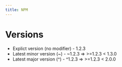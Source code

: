 ```yaml
---
title: NPM
---
```


Versions
=========

* Explict version (no modifier) - 1.2.3
* Latest minor version (~) - ~1.2.3 => >=1.2.3 < 1.3.0
* Latest major version (^) - ^1.2.3 => >=1.2.3 < 2.0.0